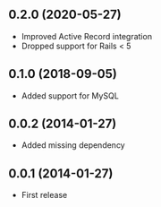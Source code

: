 ## 0.2.0 (2020-05-27)

- Improved Active Record integration
- Dropped support for Rails < 5

## 0.1.0 (2018-09-05)

- Added support for MySQL

## 0.0.2 (2014-01-27)

- Added missing dependency

## 0.0.1 (2014-01-27)

- First release
